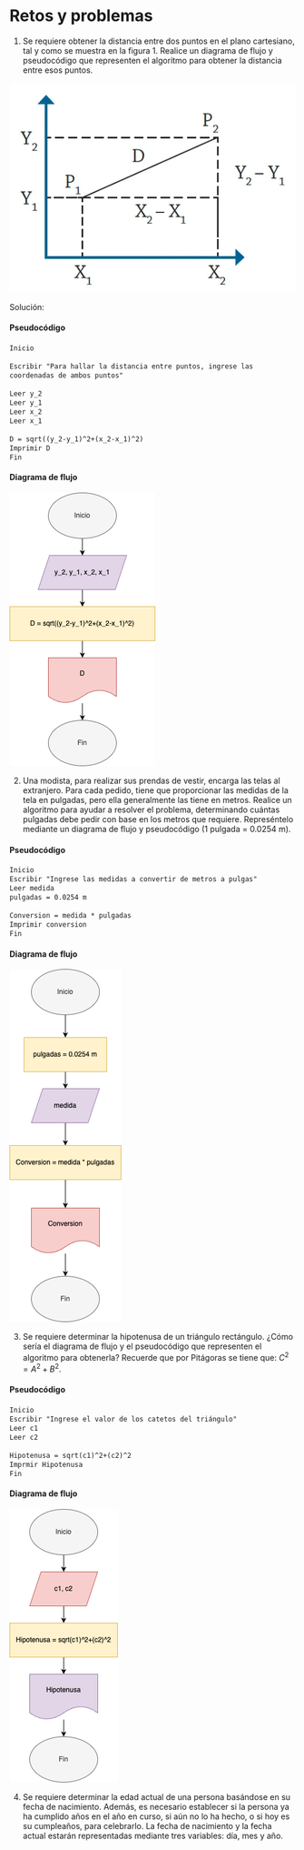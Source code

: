 # Retos y problemas

1. Se requiere obtener la distancia entre dos puntos en el plano cartesiano,
tal y como se muestra en la figura 1. Realice un diagrama de flujo y pseudocódigo que representen el algoritmo para obtener la distancia entre
esos puntos.

![alt text](images/image.webp)

Solución:

#### Pseudocódigo
```
Inicio

Escribir "Para hallar la distancia entre puntos, ingrese las coordenadas de ambos puntos"

Leer y_2
Leer y_1
Leer x_2
Leer x_1

D = sqrt((y_2-y_1)^2+(x_2-x_1)^2)
Imprimir D
Fin
```

#### Diagrama de flujo

![alt text](images/DiagramaDeFlujo_1.png)

2. Una modista, para realizar sus prendas de vestir, encarga las telas al extranjero.
Para cada pedido, tiene que proporcionar las medidas de la tela
en pulgadas, pero ella generalmente las tiene en metros. Realice un algoritmo
para ayudar a resolver el problema, determinando cuántas pulgadas
debe pedir con base en los metros que requiere. Represéntelo mediante un
diagrama de flujo y pseudocódigo (1 pulgada = 0.0254 m).

#### Pseudocódigo
```
Inicio
Escribir "Ingrese las medidas a convertir de metros a pulgas"
Leer medida
pulgadas = 0.0254 m

Conversion = medida * pulgadas
Imprimir conversion
Fin
```

#### Diagrama de flujo

![alt text](images/DiagramaDeFlujo_2.png)

3. Se requiere determinar la hipotenusa de un triángulo rectángulo. ¿Cómo sería el diagrama de flujo y el pseudocódigo que representen el algoritmo para obtenerla? 
Recuerde que por Pitágoras se tiene que: $C^2 = A^2 + B^2$.

#### Pseudocódigo
```
Inicio 
Escribir "Ingrese el valor de los catetos del triángulo"
Leer c1
Leer c2

Hipotenusa = sqrt(c1)^2+(c2)^2
Imprmir Hipotenusa
Fin
```

#### Diagrama de flujo
![alt text](images/DiagramaDeFlujo_3.png)

4. Se requiere determinar la edad actual de una persona basándose en su fecha de nacimiento. Además, es necesario establecer si la persona ya ha cumplido años en el año en curso, si aún no lo ha hecho, o si hoy es su cumpleaños, para celebrarlo. La fecha de nacimiento y la fecha actual estarán representadas mediante tres variables: día, mes y año.